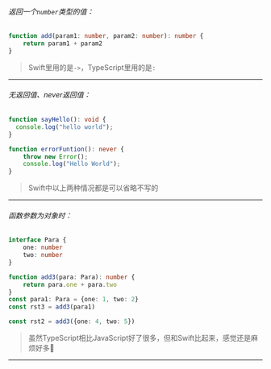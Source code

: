 ###### 返回一个`number`类型的值：

```typescript
function add(param1: number, param2: number): number {
    return param1 + param2
} 
```

> Swift里用的是`->`，TypeScript里用的是`:`

---

###### 无返回值、never返回值：

```typescript
function sayHello(): void {
  console.log("hello world");
}
```

```typescript
function errorFuntion(): never {
    throw new Error();
    console.log("Hello World");
}
```

> Swift中以上两种情况都是可以省略不写的

---

###### 函数参数为对象时：

```typescript
interface Para {
    one: number
    two: number
}

function add3(para: Para): number {
    return para.one + para.two
}
const para1: Para = {one: 1, two: 2}
const rst3 = add3(para1)

const rst2 = add3({one: 4, two: 5})

```

> 虽然TypeScript相比JavaScript好了很多，但和Swift比起来，感觉还是麻烦好多🥲

---

